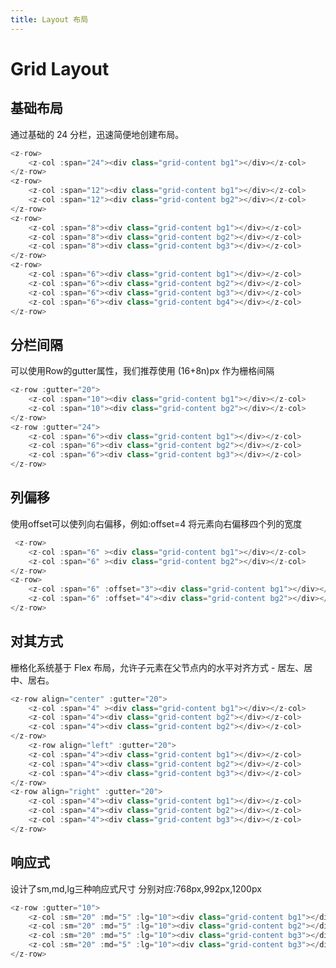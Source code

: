 ```yaml
---
title: Layout 布局
---
```


# Grid Layout

## 基础布局
通过基础的 24 分栏，迅速简便地创建布局。

<ClientOnly>
<LayoutDemo></LayoutDemo>
</ClientOnly>

```javascript
<z-row>
    <z-col :span="24"><div class="grid-content bg1"></div></z-col>
</z-row>
<z-row>
    <z-col :span="12"><div class="grid-content bg1"></div></z-col>
    <z-col :span="12"><div class="grid-content bg2"></div></z-col>
</z-row>
<z-row>
    <z-col :span="8"><div class="grid-content bg1"></div></z-col>
    <z-col :span="8"><div class="grid-content bg2"></div></z-col>
    <z-col :span="8"><div class="grid-content bg3"></div></z-col>
</z-row>
<z-row>
    <z-col :span="6"><div class="grid-content bg1"></div></z-col>
    <z-col :span="6"><div class="grid-content bg2"></div></z-col>
    <z-col :span="6"><div class="grid-content bg3"></div></z-col>
    <z-col :span="6"><div class="grid-content bg4"></div></z-col>
</z-row>
```
 
 ## 分栏间隔
 可以使用Row的gutter属性，我们推荐使用 (16+8n)px 作为栅格间隔
 
 <ClientOnly>
 <LayoutGutter></LayoutGutter>
 </ClientOnly>
 
```javascript
<z-row :gutter="20">
    <z-col :span="10"><div class="grid-content bg1"></div></z-col>
    <z-col :span="10"><div class="grid-content bg2"></div></z-col>
</z-row>
<z-row :gutter="24">
    <z-col :span="6"><div class="grid-content bg1"></div></z-col>
    <z-col :span="6"><div class="grid-content bg2"></div></z-col>
    <z-col :span="6"><div class="grid-content bg3"></div></z-col>
</z-row>
```
## 列偏移

使用offset可以使列向右偏移，例如:offset=4 将元素向右偏移四个列的宽度

<ClientOnly>
<LayoutOffset></LayoutOffset>
</ClientOnly>

```javascript
 <z-row>
    <z-col :span="6" ><div class="grid-content bg1"></div></z-col>
    <z-col :span="6" ><div class="grid-content bg2"></div></z-col>
</z-row>
<z-row>
    <z-col :span="6" :offset="3"><div class="grid-content bg1"></div></z-col>
    <z-col :span="6" :offset="4"><div class="grid-content bg2"></div></z-col>
</z-row>
```


 ## 对其方式
 栅格化系统基于 Flex 布局，允许子元素在父节点内的水平对齐方式 - 居左、居中、居右。
 
<ClientOnly>
<LayoutAlign></LayoutAlign>
</ClientOnly>

```javascript
<z-row align="center" :gutter="20">
    <z-col :span="4" ><div class="grid-content bg1"></div></z-col>
    <z-col :span="4"><div class="grid-content bg2"></div></z-col>
    <z-col :span="4"><div class="grid-content bg2"></div></z-col>
</z-row>
    <z-row align="left" :gutter="20">
    <z-col :span="4"><div class="grid-content bg1"></div></z-col>
    <z-col :span="4"><div class="grid-content bg2"></div></z-col>
    <z-col :span="4"><div class="grid-content bg3"></div></z-col>
</z-row>
<z-row align="right" :gutter="20">
    <z-col :span="4"><div class="grid-content bg1"></div></z-col>
    <z-col :span="4"><div class="grid-content bg2"></div></z-col>
    <z-col :span="4"><div class="grid-content bg3"></div></z-col>
</z-row>
```

## 响应式 

设计了sm,md,lg三种响应式尺寸
分别对应:768px,992px,1200px

<ClientOnly>
<Layoutsml></Layoutsml>
</ClientOnly>

```javascript
<z-row :gutter="10">
    <z-col :sm="20" :md="5" :lg="10"><div class="grid-content bg1"></div></z-col>
    <z-col :sm="20" :md="5" :lg="10"><div class="grid-content bg2"></div></z-col>
    <z-col :sm="20" :md="5" :lg="10"><div class="grid-content bg3"></div></z-col>
    <z-col :sm="20" :md="5" :lg="10"><div class="grid-content bg3"></div></z-col>
</z-row>
```
